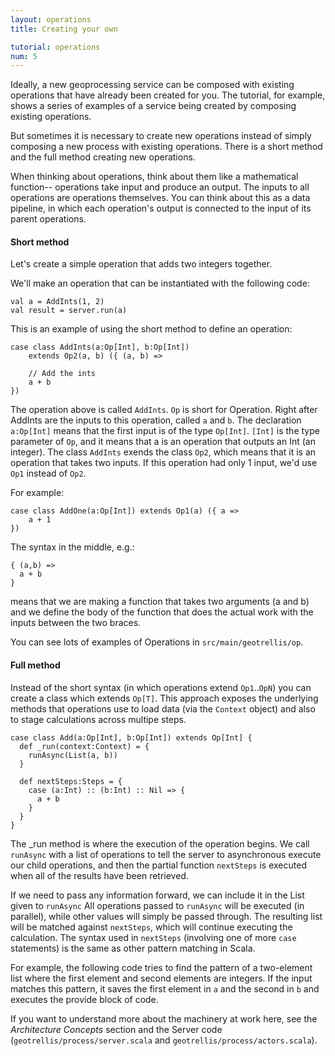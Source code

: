 ```yaml
---
layout: operations
title: Creating your own

tutorial: operations
num: 5
---
```


Ideally, a new geoprocessing service can be composed with existing operations
that have already been created for you.  The tutorial, for example, shows a
series of examples of a service being created by composing existing operations.

But sometimes it is necessary to create new operations instead of simply
composing a new process with existing operations. There is a short method and
the full method creating new operations.

When thinking about operations, think about them like a mathematical function--
operations take input and produce an output.  The inputs to all operations are 
operations themselves.  You can think about this as a data pipeline, in which
each operation's output is connected to the input of its parent operations.

#### Short method 

Let's create a simple operation that adds two integers together.

We'll make an operation that can be instantiated with the following code:


    val a = AddInts(1, 2)
    val result = server.run(a)

This is an example of using the short method to define an operation:

    case class AddInts(a:Op[Int], b:Op[Int]) 
        extends Op2(a, b) ({ (a, b) => 
    
        // Add the ints
        a + b
    })

The operation above is called ``AddInts``.  ``Op`` is short for Operation.
Right after AddInts are the inputs to this operation, called ``a`` and ``b``.
The declaration ``a:Op[Int]`` means that the first input is of the type ``Op[Int]``.
``[Int]`` is the type parameter of ``Op``, and it means that a is an operation
that outputs an Int (an integer). The class ``AddInts`` exends the class
``Op2``, which means that it is an operation that takes two inputs. If this
operation had only 1 input, we'd use ``Op1`` instead of ``Op2``. 

For example:


    case class AddOne(a:Op[Int]) extends Op1(a) ({ a => 
        a + 1
    })

The syntax in the middle, e.g.:


    { (a,b) => 
      a + b
    }

means that we are making a function that takes two arguments (a and b) and we
define the body of the function that does the actual work with the inputs
between the two braces.

You can see lots of examples of Operations in `src/main/geotrellis/op`.

#### Full method

Instead of the short syntax (in which operations extend `Op1`..`OpN`) you can
create a class which extends `Op[T]`. This approach exposes the underlying
methods that operations use to load data (via the `Context` object) and also to
stage calculations across multipe steps.

    case class Add(a:Op[Int], b:Op[Int]) extends Op[Int] {
      def _run(context:Context) = {
        runAsync(List(a, b))
      }
  
      def nextSteps:Steps = {
        case (a:Int) :: (b:Int) :: Nil => {
          a + b
        }
      }
    }

The _run method is where the execution of the operation begins. We call
`runAsync` with a list of operations to tell the server to asynchronous execute
our child operations, and then the partial function `nextSteps` is executed
when all of the results have been retrieved.

If we need to pass any information forward, we can include it in the List given
to `runAsync` All operations passed to `runAsync` will be executed (in
parallel), while other values will simply be passed through. The resulting list
will be matched against `nextSteps`, which will continue executing the
calculation. The syntax used in `nextSteps` (involving one of more `case`
statements) is the same as other pattern matching in Scala.

For example, the following code tries to find the pattern of a two-element list
where the first element and second elements are integers. If the input matches
this pattern, it saves the first element in ``a`` and the second in ``b`` and
executes the provide block of code.

If you want to understand more about the machinery at work here, see the
*Architecture Concepts* section and the Server code
(`geotrellis/process/server.scala` and `geotrellis/process/actors.scala`).
